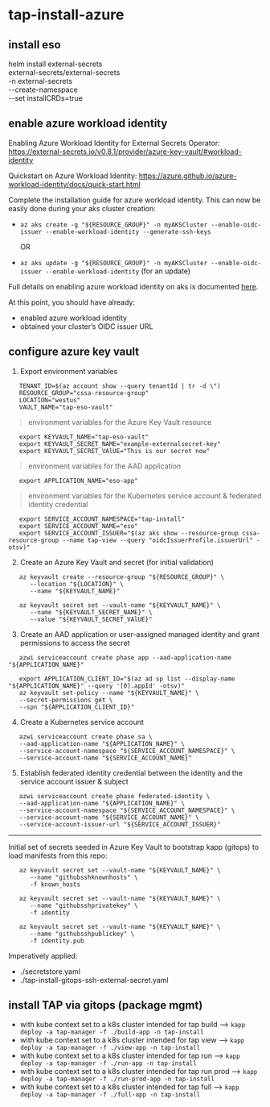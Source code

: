 # tap-install-azure

## install eso
helm install external-secrets \
   external-secrets/external-secrets \
    -n external-secrets \
    --create-namespace \
    --set installCRDs=true


## enable azure workload identity

Enabling Azure Workload Identity for External Secrets Operator:
https://external-secrets.io/v0.8.1/provider/azure-key-vault/#workload-identity

Quickstart on Azure Workload Identity:
https://azure.github.io/azure-workload-identity/docs/quick-start.html

Complete the installation guide for azure workload identity. This can now be easily done during your aks cluster creation:
- `az aks create -g "${RESOURCE_GROUP}" -n myAKSCluster --enable-oidc-issuer --enable-workload-identity --generate-ssh-keys` 

   OR

- `az aks update -g "${RESOURCE_GROUP}" -n myAKSCluster --enable-oidc-issuer --enable-workload-identity` (for an update)

Full details on enabling azure workload identity on aks is documented [here](https://learn.microsoft.com/en-us/azure/aks/workload-identity-deploy-cluster).

At this point, you should have already:
- enabled azure workload identity
- obtained your cluster’s OIDC issuer URL


## configure azure key vault

1. Export environment variables
```
   TENANT_ID=$(az account show --query tenantId | tr -d \")
   RESOURCE_GROUP="cssa-resource-group"
   LOCATION="westus"
   VAULT_NAME="tap-eso-vault"
```

> environment variables for the Azure Key Vault resource
```
   export KEYVAULT_NAME="tap-eso-vault"
   export KEYVAULT_SECRET_NAME="example-externalsecret-key"
   export KEYVAULT_SECRET_VAlUE="This is our secret now"
```

> environment variables for the AAD application
```
   export APPLICATION_NAME="eso-app"
```

> environment variables for the Kubernetes service account & federated identity credential
```
   export SERVICE_ACCOUNT_NAMESPACE="tap-install"
   export SERVICE_ACCOUNT_NAME="eso"
   export SERVICE_ACCOUNT_ISSUER="$(az aks show --resource-group cssa-resource-group --name tap-view --query "oidcIssuerProfile.issuerUrl" -otsv)"
```
2. Create an Azure Key Vault and secret (for initial validation)
```
   az keyvault create --resource-group "${RESOURCE_GROUP}" \
      --location "${LOCATION}" \
      --name "${KEYVAULT_NAME}"

   az keyvault secret set --vault-name "${KEYVAULT_NAME}" \
      --name "${KEYVAULT_SECRET_NAME}" \
      --value "${KEYVAULT_SECRET_VAlUE}"
```

3. Create an AAD application or user-assigned managed identity and grant permissions to access the secret
```
   azwi serviceaccount create phase app --aad-application-name "${APPLICATION_NAME}"
   
   export APPLICATION_CLIENT_ID="$(az ad sp list --display-name "${APPLICATION_NAME}" --query '[0].appId' -otsv)"
   az keyvault set-policy --name "${KEYVAULT_NAME}" \
   --secret-permissions get \
   --spn "${APPLICATION_CLIENT_ID}"
```


4. Create a Kubernetes service account
```
   azwi serviceaccount create phase sa \
   --aad-application-name "${APPLICATION_NAME}" \
   --service-account-namespace "${SERVICE_ACCOUNT_NAMESPACE}" \
   --service-account-name "${SERVICE_ACCOUNT_NAME}"
```

5. Establish federated identity credential between the identity and the service account issuer & subject
```
   azwi serviceaccount create phase federated-identity \
   --aad-application-name "${APPLICATION_NAME}" \
   --service-account-namespace "${SERVICE_ACCOUNT_NAMESPACE}" \
   --service-account-name "${SERVICE_ACCOUNT_NAME}" \
   --service-account-issuer-url "${SERVICE_ACCOUNT_ISSUER}"
```

---
Initial set of secrets seeded in Azure Key Vault to bootstrap kapp (gitops) to load manifests from this repo:
```
   az keyvault secret set --vault-name "${KEYVAULT_NAME}" \
      --name "githubsshknownhosts" \
      -f known_hosts

   az keyvault secret set --vault-name "${KEYVAULT_NAME}" \
      --name "githubsshprivatekey" \
      -f identity

   az keyvault secret set --vault-name "${KEYVAULT_NAME}" \
      --name "githubsshpublickey" \
      -f identity.pub
```

Imperatively applied:
- ./secretstore.yaml
- ./tap-install-gitops-ssh-external-secret.yaml


## install TAP via gitops (package mgmt)
- with kube context set to a k8s cluster intended for tap build --> `kapp deploy -a tap-manager -f ./build-app -n tap-install`
- with kube context set to a k8s cluster intended for tap view --> `kapp deploy -a tap-manager -f ./view-app -n tap-install`
- with kube context set to a k8s cluster intended for tap run --> `kapp deploy -a tap-manager -f ./run-app -n tap-install`
- with kube context set to a k8s cluster intended for tap run prod --> `kapp deploy -a tap-manager -f ./run-prod-app -n tap-install`
- with kube context set to a k8s cluster intended for tap full --> `kapp deploy -a tap-manager -f ./full-app -n tap-install`
